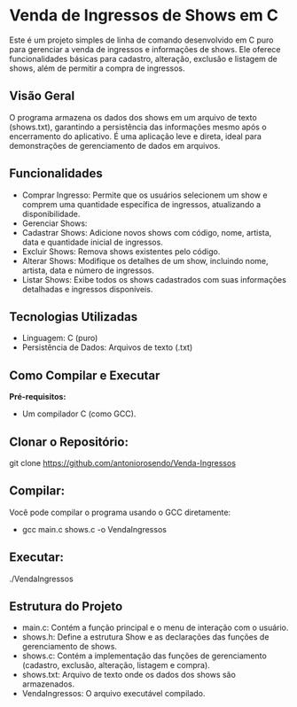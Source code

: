 # Venda de Ingressos de Shows em C
Este é um projeto simples de linha de comando desenvolvido em C puro para gerenciar a venda de ingressos e informações de shows. Ele oferece funcionalidades básicas para cadastro, alteração, exclusão e listagem de shows, além de permitir a compra de ingressos.

## Visão Geral
O programa armazena os dados dos shows em um arquivo de texto (shows.txt), garantindo a persistência das informações mesmo após o encerramento do aplicativo. É uma aplicação leve e direta, ideal para demonstrações de gerenciamento de dados em arquivos.

## Funcionalidades
- Comprar Ingresso: Permite que os usuários selecionem um show e comprem uma quantidade específica de ingressos, atualizando a disponibilidade.
- Gerenciar Shows:
- Cadastrar Shows: Adicione novos shows com código, nome, artista, data e quantidade inicial de ingressos.
- Excluir Shows: Remova shows existentes pelo código.
- Alterar Shows: Modifique os detalhes de um show, incluindo nome, artista, data e número de ingressos.
- Listar Shows: Exibe todos os shows cadastrados com suas informações detalhadas e ingressos disponíveis.

## Tecnologias Utilizadas
- Linguagem: C (puro)
- Persistência de Dados: Arquivos de texto (.txt)

## Como Compilar e Executar
**Pré-requisitos:**
- Um compilador C (como GCC).

## Clonar o Repositório:
git clone https://github.com/antoniorosendo/Venda-Ingressos

## Compilar:
Você pode compilar o programa usando o GCC diretamente:
- gcc main.c shows.c -o VendaIngressos

## Executar:
./VendaIngressos

## Estrutura do Projeto
- main.c: Contém a função principal e o menu de interação com o usuário.
- shows.h: Define a estrutura Show e as declarações das funções de gerenciamento de shows.
- shows.c: Contém a implementação das funções de gerenciamento (cadastro, exclusão, alteração, listagem e compra).
- shows.txt: Arquivo de texto onde os dados dos shows são armazenados.
- VendaIngressos: O arquivo executável compilado.
